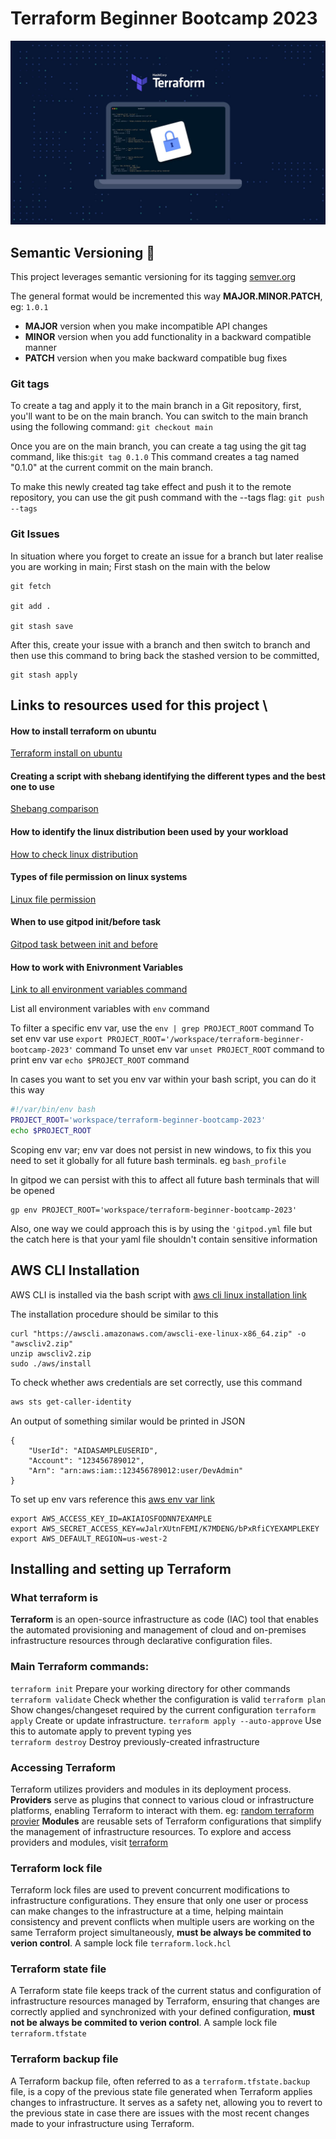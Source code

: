 # Terraform Beginner Bootcamp 2023

![Terraform Bootcamp](./images/terraform.jpg)
## Semantic Versioning :mage:

This project leverages semantic versioning for its tagging
[semver.org](https://semver.org/)

The general format would be incremented this way **MAJOR.MINOR.PATCH**, eg: `1.0.1`

- **MAJOR** version when you make incompatible API changes
- **MINOR** version when you add functionality in a backward compatible manner
- **PATCH** version when you make backward compatible bug fixes

### Git tags
To create a tag and apply it to the main branch in a Git repository, first, you'll want to be on the main branch. You can switch to the main branch using the following command: `git checkout main`

Once you are on the main branch, you can create a tag using the git tag command, like this:`git tag 0.1.0`
This command creates a tag named "0.1.0" at the current commit on the main branch.

To make this newly created tag take effect and push it to the remote repository, you can use the git push command with the --tags flag: `git push --tags`

### Git Issues
In situation where you forget to create an issue for a branch but later realise you are working in main;
First stash on the main with the below

```
git fetch

git add .

git stash save 

```

After this, create your issue with a branch and then switch to branch and then use this command to bring back the stashed version to be committed, 

```
git stash apply

```



## Links to resources used for this project \

#### How to install terraform on ubuntu
[Terraform install on ubuntu](https://developer.hashicorp.com/terraform/tutorials/aws-get-started/install-cli)

#### Creating a script with shebang identifying the different types and the best one to use
[Shebang comparison](https://www.cyberciti.biz/tips/finding-bash-perl-python-portably-using-env.html)

#### How to identify the linux distribution been used by your workload
[How to check linux distribution](https://www.tecmint.com/check-linux-os-version/#:~:text=The%20best%20way%20to%20determine,on%20almost%20all%20Linux%20systems.)

#### Types of file permission on linux systems
[Linux file permission](https://www.freecodecamp.org/news/file-permissions-in-linux-chmod-command-explained/)

#### When to use gitpod init/before task
[Gitpod task between init and before](https://www.gitpod.io/docs/configure/workspaces/tasks)

#### How to work with Enivronment Variables
[Link to all environment variables command](https://en.wikipedia.org/wiki/Environment_variable)

List all environment variables with `env` command

To filter a specific env var, use the `env | grep PROJECT_ROOT` command 
To set env var use `export PROJECT_ROOT='/workspace/terraform-beginner-bootcamp-2023'` command
To unset env var `unset PROJECT_ROOT` command
to print env var `echo $PROJECT_ROOT` command

In cases you want to set you env var within your bash script, you can do it this way

```sh
#!/var/bin/env bash
PROJECT_ROOT='workspace/terraform-beginner-bootcamp-2023'
echo $PROJECT_ROOT
```
Scoping env var; env var does not persist in new windows, to fix this you need to set it globally for all future bash terminals. eg `bash_profile`

In gitpod we can persist with this to affect all future bash terminals that will be opened

```
gp env PROJECT_ROOT='workspace/terraform-beginner-bootcamp-2023'

```

Also, one way we could approach this is by using the `'gitpod.yml` file but the catch here is that your yaml file shouldn't contain sensitive information

## AWS CLI Installation
AWS CLI is installed via the bash script with [aws cli linux installation link](https://docs.aws.amazon.com/cli/latest/userguide/getting-started-install.html) 

The installation procedure should be similar to this

```
curl "https://awscli.amazonaws.com/awscli-exe-linux-x86_64.zip" -o "awscliv2.zip"
unzip awscliv2.zip
sudo ./aws/install

```
To check whether aws credentials are set correctly, use this command

```sh
aws sts get-caller-identity
```

An output of something similar would be printed in JSON

```
{
    "UserId": "AIDASAMPLEUSERID",
    "Account": "123456789012",
    "Arn": "arn:aws:iam::123456789012:user/DevAdmin"
}

```

To set up env vars reference this [aws env var link](https://docs.aws.amazon.com/cli/latest/userguide/cli-configure-envvars.html)

```
export AWS_ACCESS_KEY_ID=AKIAIOSFODNN7EXAMPLE
export AWS_SECRET_ACCESS_KEY=wJalrXUtnFEMI/K7MDENG/bPxRfiCYEXAMPLEKEY
export AWS_DEFAULT_REGION=us-west-2

```

## Installing and setting up Terraform

### What terraform is
**Terraform** is an open-source infrastructure as code (IAC) tool that enables the automated provisioning and management of cloud and on-premises infrastructure resources through declarative configuration files.

### Main Terraform commands:
  `terraform init`          Prepare your working directory for other commands
  `terraform validate`      Check whether the configuration is valid
  `terraform plan`          Show changes/changeset required by the current configuration
  `terraform apply`         Create or update infrastructure. 
  `terraform apply --auto-approve` Use this to automate apply to prevent typing yes  
  `terraform destroy`       Destroy previously-created infrastructure

### Accessing Terraform
Terraform utilizes providers and modules in its deployment process. 
**Providers** serve as plugins that connect to various cloud or infrastructure platforms, enabling Terraform to interact with them. eg: [random terraform provier](https://registry.terraform.io/providers/hashicorp/random/latest)
**Modules** are reusable sets of Terraform configurations that simplify the management of infrastructure resources. 
To explore and access providers and modules, visit [terraform](https://registry.terraform.io)

### Terraform lock file
Terraform lock files are used to prevent concurrent modifications to infrastructure configurations. They ensure that only one user or process can make changes to the infrastructure at a time, helping maintain consistency and prevent conflicts when multiple users are working on the same Terraform project simultaneously, **must be always be commited to verion control**. A sample lock file `terraform.lock.hcl`

### Terraform state file
A Terraform state file keeps track of the current status and configuration of infrastructure resources managed by Terraform, ensuring that changes are correctly applied and synchronized with your defined configuration,  **must not be always be commited to verion control**. A sample lock file `terraform.tfstate`

### Terraform backup file
A Terraform backup file, often referred to as a `terraform.tfstate.backup` file, is a copy of the previous state file generated when Terraform applies changes to infrastructure. It serves as a safety net, allowing you to revert to the previous state in case there are issues with the most recent changes made to your infrastructure using Terraform.

